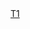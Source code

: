 <html lang="en">
<head>
    <meta charset="UTF-8">
    <meta name="viewport" content="width=device-width, initial-scale=1.0">
    <title>Index</title>
</head>
<body>
    <a href="./T1_Html.html"> T1 </a>
  
</body>
</html>
      

